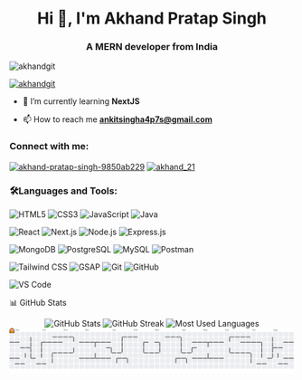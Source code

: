 

<h1 align="center">Hi 👋, I'm Akhand Pratap Singh</h1>
<h3 align="center">A MERN developer from India</h3>

<p align="left"> <img src="https://komarev.com/ghpvc/?username=akhandgit&label=Profile%20views&color=743f78&style=plastic" alt="akhandgit" /> </p>

<p align="left"> <a href="https://github.com/ryo-ma/github-profile-trophy"><img src="https://github-profile-trophy.vercel.app/?username=akhandgit" alt="akhandgit" /></a> </p>

- 🌱 I’m currently learning **NextJS**

- 📫 How to reach me **ankitsingha4p7s@gmail.com**

<h3 align="left">Connect with me:</h3>
<p align="left">
<a href="https://linkedin.com/in/akhand-pratap-singh-9850ab229" target="blank"><img align="center" src="https://raw.githubusercontent.com/rahuldkjain/github-profile-readme-generator/master/src/images/icons/Social/linked-in-alt.svg" alt="akhand-pratap-singh-9850ab229" height="30" width="40" /></a>
<a href="https://www.leetcode.com/akhand_21" target="blank"><img align="center" src="https://raw.githubusercontent.com/rahuldkjain/github-profile-readme-generator/master/src/images/icons/Social/leet-code.svg" alt="akhand_21" height="30" width="40" /></a>
</p>

<h3 align="left">🛠️Languages and Tools:</h3>

![HTML5](https://img.shields.io/badge/HTML5-E34F26?style=for-the-badge&logo=html5&logoColor=white) 
![CSS3](https://img.shields.io/badge/CSS3-1572B6?style=for-the-badge&logo=css3&logoColor=white) 
![JavaScript](https://img.shields.io/badge/JavaScript-F7DF1E?style=for-the-badge&logo=javascript&logoColor=black) 
![Java](https://img.shields.io/badge/Java-007396?style=for-the-badge&logo=java&logoColor=white)  

![React](https://img.shields.io/badge/React-20232A?style=for-the-badge&logo=react&logoColor=61DAFB) 
![Next.js](https://img.shields.io/badge/Next.js-000000?style=for-the-badge&logo=nextdotjs&logoColor=white) 
![Node.js](https://img.shields.io/badge/Node.js-339933?style=for-the-badge&logo=nodedotjs&logoColor=white) 
![Express.js](https://img.shields.io/badge/Express.js-000000?style=for-the-badge&logo=express&logoColor=white)  

![MongoDB](https://img.shields.io/badge/MongoDB-4EA94B?style=for-the-badge&logo=mongodb&logoColor=white) 
![PostgreSQL](https://img.shields.io/badge/PostgreSQL-4169E1?style=for-the-badge&logo=postgresql&logoColor=white) 
![MySQL](https://img.shields.io/badge/MySQL-4479A1?style=for-the-badge&logo=mysql&logoColor=white) 
![Postman](https://img.shields.io/badge/Postman-FF6C37?style=for-the-badge&logo=postman&logoColor=white)  

![Tailwind CSS](https://img.shields.io/badge/Tailwind_CSS-38B2AC?style=for-the-badge&logo=tailwindcss&logoColor=white) 
![GSAP](https://img.shields.io/badge/GSAP-88CE02?style=for-the-badge&logo=greensock&logoColor=white) 
![Git](https://img.shields.io/badge/Git-F05032?style=for-the-badge&logo=git&logoColor=white) 
![GitHub](https://img.shields.io/badge/GitHub-181717?style=for-the-badge&logo=github&logoColor=white)  

![VS Code](https://img.shields.io/badge/VS%20Code-0078D4?style=for-the-badge&logo=visualstudiocode&logoColor=white)


📊 GitHub Stats

<div align="center">

  <img src="https://github-readme-stats.vercel.app/api?username=akhandgit&show_icons=true&hide_border=true&bg_color=00000000&title_color=ffffff&text_color=ffffff&icon_color=4CAF50" alt="GitHub Stats" />

  <img src="https://github-readme-streak-stats.herokuapp.com/?user=akhandgit&hide_border=true&background=00000000&ring=4CAF50&fire=FF6F61&currStreakLabel=ffffff&sideNums=ffffff&currStreakNum=ffffff&sideLabels=ffffff" alt="GitHub Streak" />

  <img src="https://github-readme-stats.vercel.app/api/top-langs/?username=akhandgit&layout=compact&hide_border=true&bg_color=00000000&title_color=ffffff&text_color=ffffff" alt="Most Used Languages" />

</div>


<div align="center">

<picture>
  <source media="(prefers-color-scheme: dark)" srcset="https://raw.githubusercontent.com/AkhandGit/AkhandGit/output/pacman-contribution-graph-dark.svg">
  <source media="(prefers-color-scheme: light)" srcset="https://raw.githubusercontent.com/AkhandGit/AkhandGit/output/pacman-contribution-graph.svg">
  <img alt="Pac-Man contribution graph" src="https://raw.githubusercontent.com/AkhandGit/AkhandGit/output/pacman-contribution-graph.svg">
</picture>

</div>

